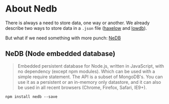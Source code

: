 # About Nedb

There is always a need to store data, one way or another.
We already describe two ways to store data in a `.json` file ([haxelow](../04haxelow) and [lowdb](../03lowdb)).

But what if we need something with more punch: [NeDB](https://github.com/louischatriot/nedb)

## NeDB (Node embedded database)

> Embedded persistent database for Node.js, written in JavaScript, with no dependency (except npm modules). Which can be used with a simple require statement. The API is a subset of MongoDB's. You can use it as a persistent or an in-memory only datastore, and it can also be used in all recent browsers (Chrome, Firefox, Safari, IE9+).

```
npm install nedb --save
```
